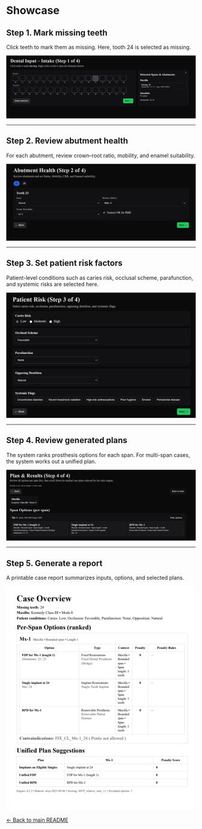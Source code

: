 
# Showcase

## Step 1. Mark missing teeth
Click teeth to mark them as missing. Here, tooth 24 is selected as missing.

![Intake step](./screen1.png)

---

## Step 2. Review abutment health
For each abutment, review crown–root ratio, mobility, and enamel suitability.

![Abutment health step](./screen2.png)

---

## Step 3. Set patient risk factors
Patient-level conditions such as caries risk, occlusal scheme, parafunction, and systemic risks are selected here.

![Patient risk step](./screen3.png)

---

## Step 4. Review generated plans
The system ranks prosthesis options for each span. For multi-span cases, the system works out a unified plan.

![Plan results](./screen401.png)

---

## Step 5. Generate a report
A printable case report summarizes inputs, options, and selected plans.

![Case overview](./screen5.png)

[← Back to main README](../README.md)
